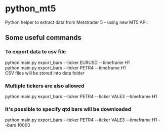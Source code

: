 # python_mt5
Python helper to extract data from Metatrader 5 - using new MT5 API.

## Some useful commands

### To export data to csv file
python main.py export_bars --ticker EURUSD --timeframe H1  
python main.py export_bars --ticker PETR4 --timeframe H1  
CSV files will be stored into data folder  

### Multiple tickers are also allowed
python main.py export_bars --ticker PETR4 --ticker VALE3 --timeframe H1 

### It's possible to specify qtd bars will be downloaded
python main.py export_bars --ticker PETR4 --ticker VALE3 --timeframe H1 --bars 10000  

